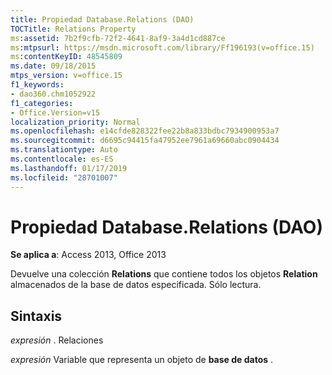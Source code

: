 ```yaml
---
title: Propiedad Database.Relations (DAO)
TOCTitle: Relations Property
ms:assetid: 7b2f9cfb-72f2-4641-8af9-3a4d1cd887ce
ms:mtpsurl: https://msdn.microsoft.com/library/Ff196193(v=office.15)
ms:contentKeyID: 48545809
ms.date: 09/18/2015
mtps_version: v=office.15
f1_keywords:
- dao360.chm1052922
f1_categories:
- Office.Version=v15
localization_priority: Normal
ms.openlocfilehash: e14cfde828322fee22b8a833bdbc7934900953a7
ms.sourcegitcommit: d6695c94415fa47952ee7961a69660abc0904434
ms.translationtype: Auto
ms.contentlocale: es-ES
ms.lasthandoff: 01/17/2019
ms.locfileid: "28701007"
---
```

# <a name="databaserelations-property-dao"></a>Propiedad Database.Relations (DAO)


**Se aplica a**: Access 2013, Office 2013

Devuelve una colección **Relations** que contiene todos los objetos **Relation** almacenados de la base de datos especificada. Sólo lectura.

## <a name="syntax"></a>Sintaxis

*expresión* . Relaciones

*expresión* Variable que representa un objeto de **base de datos** .

